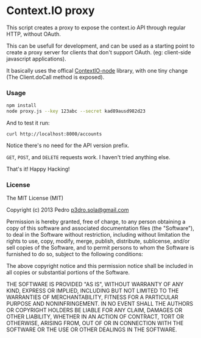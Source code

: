 # Context.IO proxy

This script creates a proxy to expose the context.io API through regular HTTP, without OAuth.

This can be usefull for development, and can be used as a starting point to create a proxy server for clients that don't support OAuth. (eg: client-side javascript applications).

It basically uses the offical [ContextIO-node](https://github.com/contextio/ContextIO-node) library, with one tiny change (The Client.doCall method is exposed).

### Usage

```bash
npm install
node proxy.js --key 123abc --secret kad89ausd982d23
```

And to test it run:

```
curl http://localhost:8000/accounts
```

Notice there's no need for the API version prefix.

`GET`, `POST`, and `DELETE` requests work. I haven't tried anything else.

That's it! Happy Hacking!

### License
The MIT License (MIT)

Copyright (c) 2013 Pedro  p3dro.sola@gmail.com

Permission is hereby granted, free of charge, to any person obtaining a copy of this software and associated documentation files (the "Software"), to deal in the Software without restriction, including without limitation the rights to use, copy, modify, merge, publish, distribute, sublicense, and/or sell copies of the Software, and to permit persons to whom the Software is furnished to do so, subject to the following conditions:

The above copyright notice and this permission notice shall be included in all copies or substantial portions of the Software.

THE SOFTWARE IS PROVIDED "AS IS", WITHOUT WARRANTY OF ANY KIND, EXPRESS OR IMPLIED, INCLUDING BUT NOT LIMITED TO THE WARRANTIES OF MERCHANTABILITY, FITNESS FOR A PARTICULAR PURPOSE AND NONINFRINGEMENT. IN NO EVENT SHALL THE AUTHORS OR COPYRIGHT HOLDERS BE LIABLE FOR ANY CLAIM, DAMAGES OR OTHER LIABILITY, WHETHER IN AN ACTION OF CONTRACT, TORT OR OTHERWISE, ARISING FROM, OUT OF OR IN CONNECTION WITH THE SOFTWARE OR THE USE OR OTHER DEALINGS IN THE SOFTWARE.
